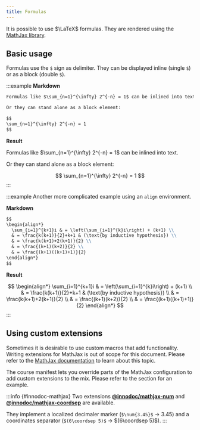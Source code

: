 ```yaml
---
title: Formulas
---
```


It is possible to use $\LaTeX$ formulas. They are rendered using the
[MathJax library](https://www.mathjax.org/).

## Basic usage

Formulas use the `$` sign as delimiter. They can be displayed inline (single
`$`) or as a block (double `$`).

:::example
**Markdown**

```markdown
Formulas like $\sum_{n=1}^{\infty} 2^{-n} = 1$ can be inlined into text.

Or they can stand alone as a block element:

$$
\sum_{n=1}^{\infty} 2^{-n} = 1
$$
```

**Result**

Formulas like $\sum_{n=1}^{\infty} 2^{-n} = 1$ can be inlined into text.

Or they can stand alone as a block element:

$$
\sum_{n=1}^{\infty} 2^{-n} = 1
$$
:::

:::example
Another more complicated example using an `align` environment.

**Markdown**

```markdown
$$
\begin{align*}
  \sum_{i=1}^{k+1}i & = \left(\sum_{i=1}^{k}i\right) + (k+1) \\
  & = \frac{k(k+1)}{2}+k+1 & (\text{by inductive hypothesis}) \\
  & = \frac{k(k+1)+2(k+1)}{2} \\
  & = \frac{(k+1)(k+2)}{2} \\
  & = \frac{(k+1)((k+1)+1)}{2}
\end{align*}
$$
```

**Result**

$$
\begin{align*}
  \sum_{i=1}^{k+1}i & = \left(\sum_{i=1}^{k}i\right) + (k+1) \\
  & = \frac{k(k+1)}{2}+k+1 & (\text{by inductive hypothesis}) \\
  & = \frac{k(k+1)+2(k+1)}{2} \\
  & = \frac{(k+1)(k+2)}{2} \\
  & = \frac{(k+1)((k+1)+1)}{2}
\end{align*}
$$
:::

## Using custom extensions

Sometimes it is desirable to use custom macros that add functionality. Writing
extensions for MathJax is out of scope for this document. Please refer to the
[MathJax documentation](https://docs.mathjax.org/en/latest/advanced/extensions.html)
to learn about this topic.

The course manifest lets you override parts of the MathJax configuration to add
custom extensions to the mix. Please refer to the section
[](/section/01-project/02-files/01-manifest#mathjax) for an example.

:::info {#innodoc-mathjax}
Two extensions
[**\@innodoc/mathjax-num**](https://git.tu-berlin.de/innodoc/mathjax-num)
and
[**\@innodoc/mathjax-coordsep**](https://git.tu-berlin.de/innodoc/mathjax-coordsep)
are available.

They implement a localized decimaler marker (`$\num{3.45}$` → $\num{3.45}$) and
a coordinates separator (`$(6\coordsep 5)$` → $(6\coordsep 5)$).
:::
